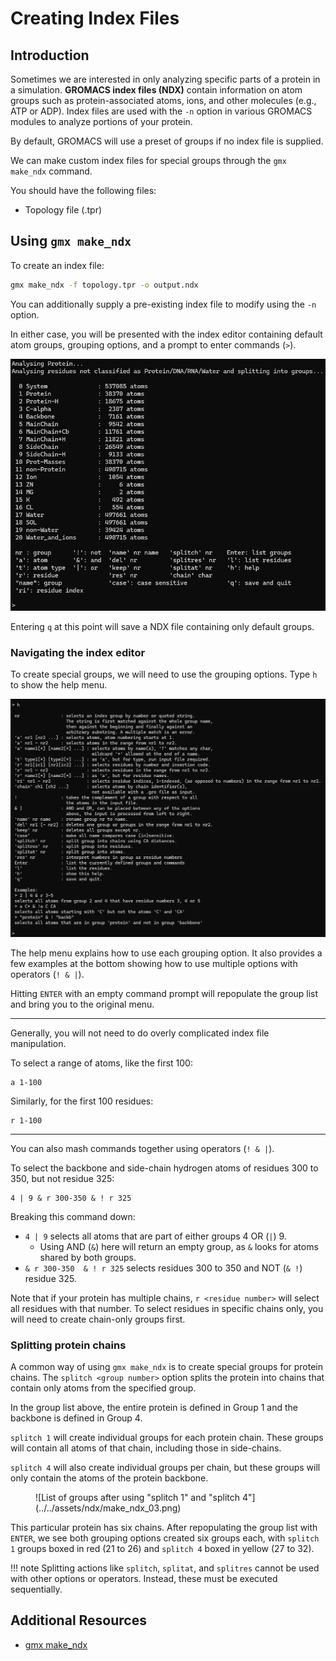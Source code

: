 # Creating Index Files

## Introduction

Sometimes we are interested in only analyzing specific parts of a protein in a simulation. **GROMACS index files (NDX)** contain information on atom groups such as protein-associated atoms, ions, and other molecules (e.g., ATP or ADP). Index files are used with the `-n` option in various GROMACS modules to analyze portions of your protein.

By default, GROMACS will use a preset of groups if no index file is supplied.

We can make custom index files for special groups through the `gmx make_ndx` command.

You should have the following files:

* Topology file (.tpr)

## Using `gmx make_ndx`

To create an index file:

```bash
gmx make_ndx -f topology.tpr -o output.ndx
```

You can additionally supply a pre-existing index file to modify using the `-n` option.

In either case, you will be presented with the index editor containing default atom groups, grouping options, and a prompt to enter commands (`>`).

![Prompt for gmx make_ndx](../../assets/ndx/make_ndx_01.png)

Entering `q` at this point will save a NDX file containing only default groups.

### Navigating the index editor

To create special groups, we will need to use the grouping options. Type `h` to show the help menu.

![Help menu of gmx make_ndx](../../assets/ndx/make_ndx_02.png)

The help menu explains how to use each grouping option. It also provides a few examples at the bottom showing how to use multiple options with operators (`! & |`).

Hitting `ENTER` with an empty command prompt will repopulate the group list and bring you to the original menu.

---

Generally, you will not need to do overly complicated index file manipulation.

To select a range of atoms, like the first 100:

```
a 1-100
```

Similarly, for the first 100 residues:

```
r 1-100
```

---

You can also mash commands together using operators (`! & |`).

To select the backbone and side-chain hydrogen atoms of residues 300 to 350, but not residue 325:

```
4 | 9 & r 300-350 & ! r 325
```

Breaking this command down:

* `4 | 9` selects all atoms that are part of either groups 4 OR (`|`) 9.
    * Using AND (`&`) here will return an empty group, as `&` looks for atoms shared by both groups.
* `& r 300-350  & ! r 325` selects residues 300 to 350 and NOT (`& !`) residue 325.

Note that if your protein has multiple chains, `r <residue number>` will select all residues with that number. To select residues in specific chains only, you will need to create chain-only groups first.

### Splitting protein chains

A common way of using `gmx make_ndx` is to create special groups for protein chains. The `splitch <group number>` option splits the protein into chains that contain only atoms from the specified group.

In the group list above, the entire protein is defined in Group 1 and the backbone is defined in Group 4.

`splitch 1` will create individual groups for each protein chain. These groups will contain all atoms of that chain, including those in side-chains.

`splitch 4` will also create individual groups per chain, but these groups will only contain the atoms of the protein backbone.

<figure markdown="span">
![List of groups after using "splitch 1" and "splitch 4"](../../assets/ndx/make_ndx_03.png)
</figure>

This particular protein has six chains. After repopulating the group list with `ENTER`, we see both grouping options created six groups each, with `splitch 1` groups boxed in red (21 to 26) and `splitch 4` boxed in yellow (27 to 32).

!!! note
    Splitting actions like `splitch`, `splitat`, and `splitres` cannot be used with other options or operators. Instead, these must be executed sequentially.

## Additional Resources

* [gmx make_ndx](https://manual.gromacs.org/current/onlinehelp/gmx-make_ndx.html)